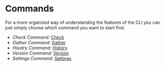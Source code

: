 # Commands

For a more organized way of understanding the features of the CLI you can just simply choose which command you want to start first.

* *Check Command:* [Check](commands/check.md)
* *Gather Command:* [Gather](commands/gather.md)
* *Hisotry Command:* [History](commands/history.md)
* *Version Command:* [Version](commands/version.md)
* *Settings Command:* [Settings](commands/settings.md)
